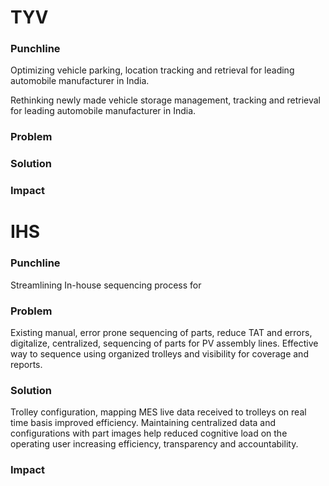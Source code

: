 # TYV

### Punchline
Optimizing vehicle parking, location tracking and retrieval for leading automobile manufacturer in India.

Rethinking newly made vehicle storage management, tracking and retrieval for leading automobile manufacturer in India.

### Problem


### Solution


### Impact



# IHS
### Punchline
Streamlining In-house sequencing process for 

### Problem
Existing manual, error prone sequencing of parts, reduce TAT and errors, digitalize, centralized, sequencing of parts for PV assembly lines. Effective way to sequence using organized trolleys and visibility for coverage and reports.
### Solution
Trolley configuration, mapping MES live data received to trolleys on real time basis improved efficiency. Maintaining centralized data and configurations with part images help reduced cognitive load on the operating user increasing efficiency, transparency and accountability.
### Impact
